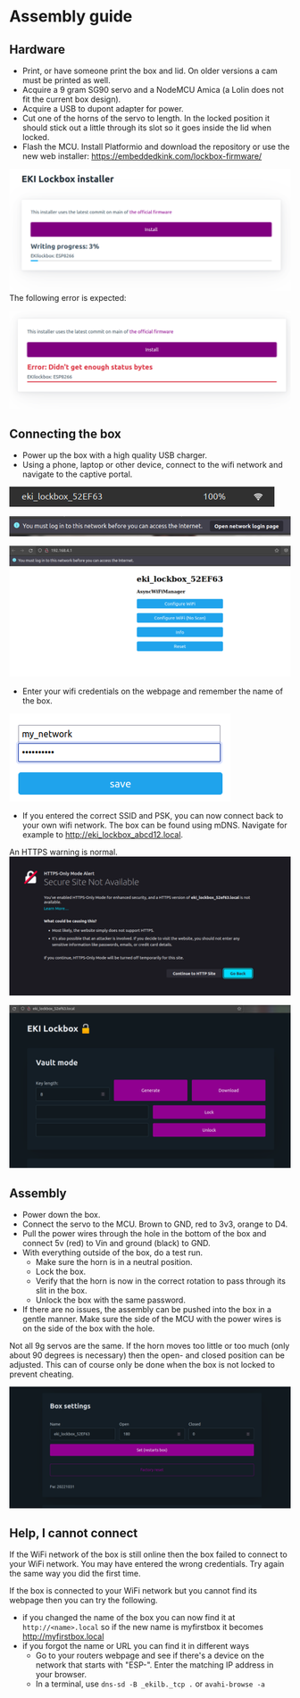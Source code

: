 # Assembly guide

## Hardware

- Print, or have someone print the box and lid. On older versions a cam must be printed as well.
- Acquire a 9 gram SG90 servo and a NodeMCU Amica (a Lolin does not fit the current box design).
- Acquire a USB to dupont adapter for power.
- Cut one of the horns of the servo to length. In the locked position it should stick out a little through its slot so it goes inside the lid when locked.
- Flash the MCU. Install Platformio and download the repository or use the new web installer: <https://embeddedkink.com/lockbox-firmware/>

![The web interface of the box](assets/img/setup/installer-installing.png)
The following error is expected:

![The web interface of the box](assets/img/setup/installer-error.png)

## Connecting the box

- Power up the box with a high quality USB charger.
- Using a phone, laptop or other device, connect to the wifi network and navigate to the captive portal.

![The web interface of the box](assets/img/setup/wifi.png)

![The web interface of the box](assets/img/setup/portal.png)

![The web interface of the box](assets/img/setup/config_page.png)

- Enter your wifi credentials on the webpage and remember the name of the box.

![The web interface of the box](assets/img/setup/save.png)

- If you entered the correct SSID and PSK, you can now connect back to your own wifi network. The box can be found using mDNS. Navigate for example to <http://eki_lockbox_abcd12.local>.

An HTTPS warning is normal.
![The web interface of the box](assets/img/setup/https_only.png)

![The web interface of the box](assets/img/setup/webpage.png)

## Assembly

- Power down the box.
- Connect the servo to the MCU. Brown to GND, red to 3v3, orange to D4.
- Pull the power wires through the hole in the bottom of the box and connect 5v (red) to Vin and ground (black) to GND.
- With everything outside of the box, do a test run.
  - Make sure the horn is in a neutral position.
  - Lock the box.
  - Verify that the horn is now in the correct rotation to pass through its slit in the box.
  - Unlock the box with the same password.
- If there are no issues, the assembly can be pushed into the box in a gentle manner. Make sure the side of the MCU with the power wires is on the side of the box with the hole.

Not all 9g servos are the same. If the horn moves too little or too much (only about 90 degrees is necessary) then the open- and closed position can be adjusted. This can of course only be done when the box is not locked to prevent cheating.

![The web interface of the box](assets/img/setup/settings.png)

## Help, I cannot connect

If the WiFi network of the box is still online then the box failed to connect to your WiFi network. You may have entered the wrong credentials. Try again the same way you did the first time.

If the box is connected to your WiFi network but you cannot find its webpage then you can try the following.

- if you changed the name of the box you can now find it at `http://<name>.local` so if the new name is myfirstbox it becomes <http://myfirstbox.local>
- if you forgot the name or URL you can find it in different ways
  - Go to your routers webpage and see if there's a device on the network that starts with "ESP-". Enter the matching IP address in your browser.
  - In a terminal, use `dns-sd -B _ekilb._tcp .` or `avahi-browse -a`
